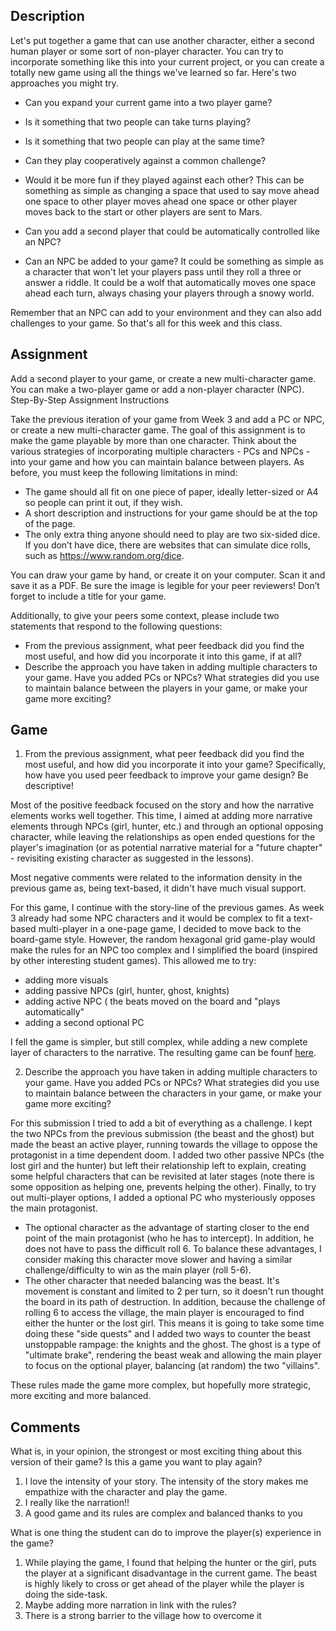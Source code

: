 ## Description

Let's put together a game that can use another character,
either a second human player or some sort of non-player character.
You can try to incorporate something like this into your current project, or
you can create a totally new game using all the things we've learned so far.
Here's two approaches you might try.
  * Can you expand your current game into a two player game?
  * Is it something that two people can take turns playing?
  * Is it something that two people can play at the same time?
  * Can they play cooperatively against a common challenge?
  * Would it be more fun if they played against each other?
This can be something as simple as changing a space that used to say
move ahead one space to other player moves ahead one space or
other player moves back to the start or other players are sent to Mars.

  * Can you add a second player that could be automatically controlled like an NPC?
  * Can an NPC be added to your game?
It could be something as simple as a character that won't let your players
pass until they roll a three or answer a riddle.
It could be a wolf that automatically moves one space ahead each turn,
always chasing your players through a snowy world.

Remember that an NPC can add to your environment and
they can also add challenges to your game.
So that's all for this week and this class.


## Assignment 
Add a second player to your game, or create a new multi-character game. You can make a two-player game or add a non-player character (NPC).
Step-By-Step Assignment Instructions

Take the previous iteration of your game from Week 3 and add a PC or NPC, or create a new multi-character game. The goal of this assignment is to make the game playable by more than one character. Think about the various strategies of incorporating multiple characters - PCs and NPCs - into your game and how you can maintain balance between players. As before, you must keep the following limitations in mind:

  * The game should all fit on one piece of paper, ideally letter-sized or A4 so people can print it out, if they wish.
  * A short description and instructions for your game should be at the top of the page.
  * The only extra thing anyone should need to play are two six-sided dice. If you don’t have dice, there are websites that can simulate dice rolls, such as https://www.random.org/dice.

You can draw your game by hand, or create it on your computer. Scan it and save it as a PDF. Be sure the image is legible for your peer reviewers! Don’t forget to include a title for your game.

Additionally, to give your peers some context, please include two statements that respond to the following questions:

  * From the previous assignment, what peer feedback did you find the most useful, and how did you incorporate it into this game, if at all?
  * Describe the approach you have taken in adding multiple characters to your game. Have you added PCs or NPCs? What strategies did you use to maintain balance between the players in your game, or make your game more exciting?


## Game

1. From the previous assignment, what peer feedback did you find the most useful, and how did you incorporate it into your game? Specifically, how have you used peer feedback to improve your game design? Be descriptive!

Most of the positive feedback focused on the story and how the narrative elements works well together. This time, I aimed at adding more narrative elements through NPCs (girl, hunter, etc.) and through an optional opposing character, while leaving the relationships as open ended questions for the player's imagination (or as potential narrative material for a "future chapter" - revisiting existing character as suggested in the lessons).

Most negative comments were related to the information density in the previous game as, being text-based, it didn't have much visual support.

For this game, I continue with the story-line of the previous games. As week 3 already had some NPC characters and it would be complex to fit a text-based multi-player in a one-page game, I decided to move back to the board-game style. However, the random hexagonal grid game-play would make the rules for an NPC too complex and I simplified the board (inspired by other interesting student games). This allowed me to try:
  * adding more visuals
  * adding passive NPCs (girl, hunter, ghost, knights)
  * adding active NPC ( the beats moved on the board and "plays automatically"
  * adding a second optional PC

I fell the game is simpler, but still complex, while adding a new complete layer of characters to the narrative.
The resulting game can be founf [here](https://github.com/CN3ves/GameDesign-Art-Concepts/blob/master/1-Introduction-to-Game-Design/Week4_players.pdf).

2. Describe the approach you have taken in adding multiple characters to your game. Have you added PCs or NPCs? What strategies did you use to maintain balance between the characters in your game, or make your game more exciting?  


For this submission I tried to add a bit of everything as a challenge. I kept the two NPCs from the previous submission (the beast and the ghost) but made the beast an active player, running towards the village to oppose the protagonist in a time dependent doom. I added two other passive NPCs (the lost girl and the hunter) but left their relationship left to explain, creating some helpful characters that can be revisited at later stages (note there is some opposition as helping one, prevents helping the other). Finally, to try out multi-player options, I added a optional PC who mysteriously opposes the main protagonist.
  * The optional character as the advantage of starting closer to the end point of the main protagonist (who he has to intercept). In addition, he does not have to pass the difficult roll 6. To balance these advantages, I consider making this character move slower and having a similar challenge/difficulty to win as the main player (roll 5-6).
  * The other character that needed balancing was the beast. It's movement is constant and limited to 2 per turn, so it doesn't run thought the board in its path of destruction. In addition, because the challenge of rolling 6 to access the village, the main player is encouraged to find either the hunter or the lost girl. This means it is going to take some time doing these "side quests" and I added two ways to counter the beast unstoppable rampage: the knights and the ghost. The ghost is a type of "ultimate brake", rendering the beast weak and allowing the main player to focus on the optional player, balancing (at random) the two "villains".

These rules made the game more complex, but hopefully more strategic, more exciting and more balanced. 


## Comments
What is, in your opinion, the strongest or most exciting thing about this version of their game? Is this a game you want to play again?
  
  1. I love the intensity of your story. The intensity of the story makes me empathize with the character and play the game.
  2. I really like the narration!! 
  3. A good game and its rules are complex and balanced thanks to you
  
What is one thing the student can do to improve the player(s) experience in the game?

  1. While playing the game, I found that helping the hunter or the girl, puts the player at a significant disadvantage in the current game. The beast is highly likely to cross or get ahead of the player while the player is doing the side-task.
  2. Maybe adding more narration in link with the rules? 
  3. There is a strong barrier to the village how to overcome it
